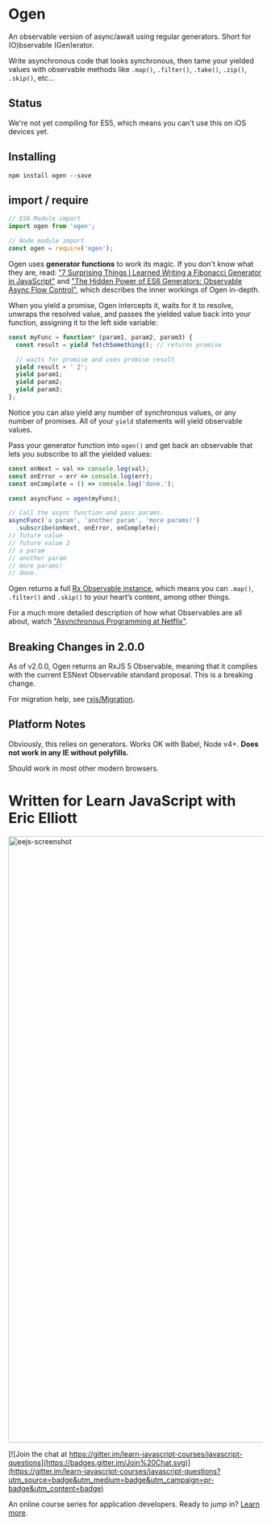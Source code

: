 # Ogen

An observable version of async/await using regular generators. Short for (O)bservable (Gen)erator.

Write asynchronous code that looks synchronous, then tame your yielded values with observable methods like `.map()`, `.filter()`, `.take()`, `.zip()`, `.skip()`, etc...

## Status

We're not yet compiling for ES5, which means you can't use this on iOS devices yet.

## Installing

```
npm install ogen --save
```

## import / require

```js
// ES6 Module import
import ogen from 'ogen';
```

```js
// Node module import
const ogen = require('ogen');
```

Ogen uses **generator functions** to work its magic. If you don't know what they are, read: ["7 Surprising Things I Learned Writing a Fibonacci Generator in JavaScript"](https://medium.com/javascript-scene/7-surprising-things-i-learned-writing-a-fibonacci-generator-4886a5c87710) and ["The Hidden Power of ES6 Generators: Observable Async Flow Control"](https://medium.com/javascript-scene/the-hidden-power-of-es6-generators-observable-async-flow-control-cfa4c7f31435), which describes the inner workings of Ogen in-depth.

When you yield a promise, Ogen intercepts it, waits for it to resolve, unwraps the resolved value, and passes the yielded value back into your function, assigning it to the left side variable:

```js
const myFunc = function* (param1, param2, param3) {
  const result = yield fetchSomething(); // returns promise

  // waits for promise and uses promise result
  yield result + ' 2';
  yield param1;
  yield param2;
  yield param3;
};
```

Notice you can also yield any number of synchronous values, or any number of promises. All of your `yield` statements will yield observable values.

Pass your generator function into `ogen()` and get back an observable that lets you subscribe to all the yielded values:

```js
const onNext = val => console.log(val);
const onError = err => console.log(err);
const onComplete = () => console.log('done.');

const asyncFunc = ogen(myFunc);

// Call the async function and pass params.
asyncFunc('a param', 'another param', 'more params!')
  .subscribe(onNext, onError, onComplete);
// future value
// future value 2
// a param
// another param
// more params!
// done.
```

Ogen returns a full [Rx Observable instance](https://github.com/Reactive-Extensions/RxJS/blob/master/doc/libraries/main/rx.md#observable-instance-methods), which means you can `.map()`, `.filter()` and `.skip()` to your heart’s content, among other things.

For a much more detailed description of how what Observables are all about, watch ["Asynchronous Programming at Netflix"](https://www.youtube.com/watch?v=gawmdhCNy-A).


## Breaking Changes in 2.0.0

As of v2.0.0, Ogen returns an RxJS 5 Observable, meaning that it complies with the current ESNext Observable standard proposal. This is a breaking change.

For migration help, see [rxjs/Migration](https://github.com/ReactiveX/rxjs/blob/master/MIGRATION.md).

## Platform Notes

Obviously, this relies on generators. Works OK with Babel, Node v4+.
**Does not work in any IE without polyfills.**

Should work in most other modern browsers.


Written for Learn JavaScript with Eric Elliott
==============================================
<a href="https://ericelliottjs.com"><img width="1200" alt="eejs-screenshot" src="https://cloud.githubusercontent.com/assets/364727/8640836/76d86618-28c3-11e5-8b6e-27d9cd72180e.png"></a>

[![Join the chat at https://gitter.im/learn-javascript-courses/javascript-questions](https://badges.gitter.im/Join%20Chat.svg)](https://gitter.im/learn-javascript-courses/javascript-questions?utm_source=badge&utm_medium=badge&utm_campaign=pr-badge&utm_content=badge)

An online course series for application developers. Ready to jump in? [Learn more](https://ericelliottjs.com/).
